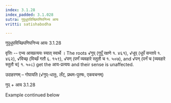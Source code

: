 ```yaml
---
index: 3.1.28
index_padded: 3.1.028
sutra: गुपूधूपविच्छिपणिपनिभ्य आयः
vritti: satishabodha

---
```

 गुपूधूपविच्छिपणिपनिभ्य आयः 3.1.28 

वृत्तिः -- एभ्य आयप्रत्ययः स्यात् स्वार्थे । The roots √गुप् (गुपूँ रक्षणे १. ४६१), √धूप् (धूपँ सन्तापे १. ४६२), √विच्छ् (विच्छँ गतौ ६. १५९), √पण् (पणँ व्यवहारे स्तुतौ च १. ५०७), and √पन् (पनँ च [व्यवहारे स्तुतौ च] १. ५०८) get the आय-प्रत्ययः and their sense is unaffected. 


उदाहरणम् – गोपायति (√गुप्-धातुः, लँट्, प्रथम-पुरुषः, एकवचनम्) 


गुप् + आय 3.1.28 


Example continued below 